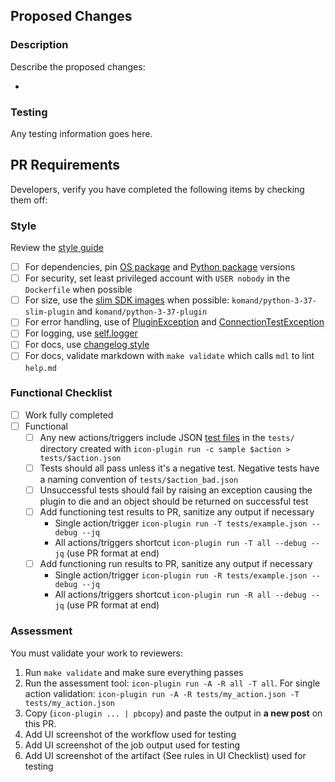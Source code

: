 ## Proposed Changes

### Description

Describe the proposed changes:

  -

### Testing

Any testing information goes here.

## PR Requirements

Developers, verify you have completed the following items by checking them off:

### Style

Review the [style guide](https://komand.github.io/python/style.html)

- [ ] For dependencies, pin [OS package](https://komand.github.io/python/style.html#dockerfile) and [Python package](https://komand.github.io/python/style.html#requirements-txt) versions
- [ ] For security, set least privileged account with ``USER nobody`` in the ``Dockerfile`` when possible
- [ ] For size, use the [slim SDK images](https://komand.github.io/python/sdk.html#sdk-versions) when possible: ``komand/python-3-37-slim-plugin`` and ``komand/python-3-37-plugin``
- [ ] For error handling, use of [PluginException](https://komand.github.io/python/error_handling.html#plugin-exceptions) and [ConnectionTestException](https://komand.github.io/python/error_handling.html#connection-exceptions)
- [ ] For logging, use [self.logger](https://komand.github.io/python/sdk.html#logging)
- [ ] For docs, use [changelog style](https://komand.github.io/python/style.html#changelog)
- [ ] For docs, validate markdown with ``make validate`` which calls ``mdl`` to lint ``help.md``

### Functional Checklist
- [ ] Work fully completed
- [ ] Functional
  - [ ] Any new actions/triggers include JSON [test files](https://komand.github.io/python/style.html#tests) in the `tests/` directory created with `icon-plugin run -c sample $action > tests/$action.json`
  - [ ] Tests should all pass unless it's a negative test. Negative tests have a naming convention of `tests/$action_bad.json`
  - [ ] Unsuccessful tests should fail by raising an exception causing the plugin to die and an object should be returned on successful test
  - [ ] Add functioning test results to PR, sanitize any output if necessary
    * Single action/trigger `icon-plugin run -T tests/example.json --debug --jq`
    * All actions/triggers shortcut `icon-plugin run -T all --debug --jq` (use PR format at end)
  - [ ] Add functioning run results to PR, sanitize any output if necessary
    * Single action/trigger `icon-plugin run -R tests/example.json --debug --jq`
    * All actions/triggers shortcut `icon-plugin run -R all --debug --jq` (use PR format at end)

### Assessment

You must validate your work to reviewers:

1. Run `make validate` and make sure everything passes
2. Run the assessment tool: `icon-plugin run -A -R all -T all`. For single action validation: `icon-plugin run -A -R tests/my_action.json -T tests/my_action.json`
3. Copy (`icon-plugin ... | pbcopy`) and paste the output in **a new post** on this PR.
4. Add UI screenshot of the workflow used for testing
5. Add UI screenshot of the job output used for testing
6. Add UI screenshot of the artifact (See rules in UI Checklist) used for testing
